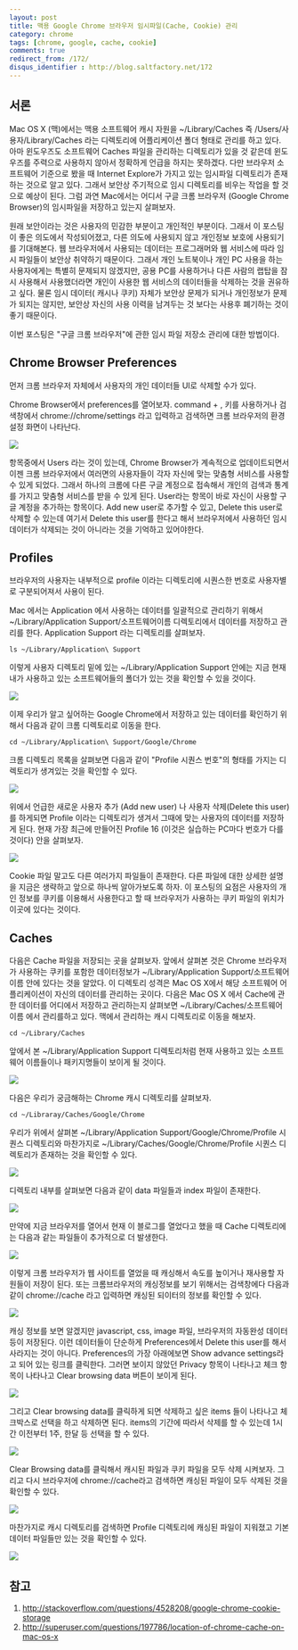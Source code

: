 ```yaml
---
layout: post
title: 맥용 Google Chrome 브라우저 임시파일(Cache, Cookie) 관리
category: chrome
tags: [chrome, google, cache, cookie]
comments: true
redirect_from: /172/
disqus_identifier : http://blog.saltfactory.net/172
---
```


## 서론

Mac OS X (맥)에서는 맥용 소프트웨어 캐시 자원을 ~/Library/Caches 즉 /Users/사용자/Library/Caches 라는 디렉토리에 어플리케이션 폴더 형태로 관리를 하고 있다. 아마 윈도우즈도 소프트웨어 Caches 파일을 관리하는 디렉토리가 있을 것 같은데 윈도우즈를 주력으로 사용하지 않아서 정확하게 언급을 하지는 못하겠다. 다만 브라우저 소프트웨어 기준으로 봤을 때 Internet Explore가 가지고 있는 임시파일 디렉토리가 존재하는 것으로 알고 있다. 그래서 보안상 주기적으로 임시 디렉토리를 비우는 작업을 할 것으로 예상이 된다. 그럼 과연 Mac에서는 어디서 구글 크롬 브라우저 (Google Chrome Browser)의 임시파일을 저장하고 있는지 살펴보자.

원래 보안이라는 것은 사용자의 민감한 부분이고 개인적인 부분이다. 그래서 이 포스팅이 좋은 의도에서 작성되어졌고, 다른 의도에 사용되지 않고 개인정보 보호에 사용되기를 기대해본다. 웹 브라우저에서 사용되는 데이터는 프로그래머와 웹 서비스에 따라 임시 파일들이 보안상 취약하기 때문이다. 그래서 개인 노트북이나 개인 PC 사용을 하는 사용자에게는 특별히 문제되지 않겠지만, 공용 PC를 사용하거나 다른 사람의 랩탑을 잠시 사용해서 사용했더라면 개인이 사용한 웹 서비스의 데이터들을 삭제하는 것을 권유하고 싶다. 물론 임시 데이터( 캐시나 쿠키) 자체가 보안상 문제가 되거나 개인정보가 문제가 되지는 않지만, 보안상 자신의 사용 이력을 남겨두는 것 보다는 사용후 폐기하는 것이 좋기 때문이다.

이번 포스팅은 "구글 크롬 브라우저"에 관한 임시 파일 저장소 관리에 대한 방법이다.

<!--more-->

## Chrome Browser Preferences

먼저 크롬 브라우저 자체에서 사용자의 개인 데이터들 UI로 삭제할 수가 있다.

Chrome Browser에서 preferences를 열어보자.  command + ,  키를 사용하거나 검색창에서   chrome://chrome/settings  라고 입력하고 검색하면 크롬 브라우저의 환경설정 화면이 나타난다.

![](http://blog.hibrainapps.net/saltfactory/images/100ea7d8-323d-4195-b7b8-f57e1975d40a)

항목중에서 Users 라는 것이 있는데, Chrome Browser가 계속적으로 업데이트되면서 이젠 크롬 브라우저에서 여러면의 사용자들이 각자 자신에 맞는 맞춤형 서비스를 사용할 수 있게 되었다. 그래서 하나의 크롬에 다른 구글 계정으로 접속해서 개인의 검색과 통계를 가지고 맞춤형 서비스를 받을 수 있게 된다. User라는 항목이 바로 자신이 사용할 구글 계정을 추가하는 항목이다. Add new user로 추가할 수 있고, Delete this user로 삭제할 수 있는데 여기서 Delete this user를 한다고 해서 브라우저에서 사용하던 임시 데이터가 삭제되는 것이 아니라는 것을 기억하고 있어야한다.

## Profiles

브라우저의 사용자는 내부적으로 profile 이라는 디렉토리에 시퀀스한 번호로 사용자별로 구분되어져서 사용이 된다.

Mac 에서는 Application 에서 사용하는 데이터를 일괄적으로 관리하기 위해서 ~/Library/Application Support/소프트웨어이름 디렉토리에서 데이터를 저장하고 관리를 한다. Application Support 라는 디렉토리를 살펴보자.

```
ls ~/Library/Application\ Support
```

이렇게 사용자 디렉토리 밑에 있는 ~/Library/Application Support 안에는 지금 현재 내가 사용하고 있는 소프트웨어들의 폴더가 있는 것을 확인할 수 있을 것이다.

![](http://blog.hibrainapps.net/saltfactory/images/b5716dc1-1394-4247-ab81-bc560e76fa11)

이제 우리가 알고 싶어하는 Google Chrome에서 저장하고 있는 데이터를 확인하기 위해서 다음과 같이 크롬 디렉토리로 이동을 한다.
```
cd ~/Library/Application\ Support/Google/Chrome
```

크롬 디렉토리 목록을 살펴보면 다음과 같이 "Profile 시퀀스 번호"의 형태를 가지는 디렉토리가 생겨있는 것을 확인할 수 있다.

![](http://blog.hibrainapps.net/saltfactory/images/f885bd95-c5ba-4ee5-bac5-627c2e81b4e5)

위에서 언급한 새로운 사용자 추가 (Add new user) 나 사용자 삭제(Delete this user)를 하게되면 Profile 이라는 디렉토리가 생겨서 그때에 맞는 사용자의 데이터를 저장하게 된다. 현재 가장 최근에 만들어진 Profile 16 (이것은 실습하는 PC마다 번호가 다를것이다) 안을 살펴보자.

![](http://blog.hibrainapps.net/saltfactory/images/5ca7600d-d7aa-460a-8cf7-ce251b847879)

Cookie 파일 말고도 다른 여러가지 파일들이 존재한다. 다른 파일에 대한 상세한 설명을 지금은 생략하고 앞으로 하나씩 알아가보도록 하자. 이 포스팅의 요점은 사용자의 개인 정보를 쿠키를 이용해서 사용한다고 할 때 브라우저가 사용하는 쿠키 파일의 위치가 이곳에 있다는 것이다.


## Caches

다음은 Cache 파일을 저장되는 곳을 살펴보자.
앞에서 살펴본 것은 Chrome 브라우저가 사용하는 쿠키를 포함한 데이터정보가 ~/Library/Application Support/소프트웨어이름 안에 있다는 것을 알았다. 이 디렉토리 성격은 Mac OS X에서 해당 소프트웨어 어플리케이션이 자신의 데이터를 관리하는 곳이다. 다음은 Mac OS X 에서 Cache에 관한 데이터를 어디에서 저장하고 관리하는지 살펴보면 ~/Library/Caches/소프트웨어이름 에서 관리를하고 있다.
맥에서 관리하는 캐시 디렉토리로 이동을 해보자.


```
cd ~/Library/Caches
```

앞에서 본 ~/Library/Application Support 디렉토리처럼 현재 사용하고 있는 소프트웨어 이름들이나 패키지명들이 보이게 될 것이다.

![](http://blog.hibrainapps.net/saltfactory/images/4667e55d-6232-43e4-b6cd-4578fb172fdd)

다음은 우리가 궁금해하는 Chrome 캐시 디렉토리를 살펴보자.

```
cd ~/Libraray/Caches/Google/Chrome
```

우리가 위에서 살펴본 ~/Library/Application Support/Google/Chrome/Profile 시퀀스 디렉토리와 마찬가지로 ~/Library/Caches/Google/Chrome/Profile 시퀀스 디렉토리가 존재하는 것을 확인할 수 있다.


![](http://blog.hibrainapps.net/saltfactory/images/2ba88d5e-33b8-46b7-bbba-4913e21f9d2a)

디렉토리 내부를 살펴보면 다음과 같이 data 파일들과 index 파일이 존재한다.

![](http://blog.hibrainapps.net/saltfactory/images/b753a228-ccec-4e95-a29c-3f1600ef95fa)

만약에 지금 브라우저를 열어서 현재 이 블로그를 열었다고 했을 때 Cache 디렉토리에는 다음과 같는 파일들이 추가적으로 더 발생한다.

![](http://blog.hibrainapps.net/saltfactory/images/a997196e-fd96-425c-af24-f648276b99c3)

이렇게  크롬 브라우저가 웹 사이트를 열었을 때 캐싱해서 속도를 높이거나 재사용할 자원들이 저장이 된다. 또는 크롬브라우저의 캐싱정보를 보기 위해서는 검색창에다 다음과 같이  chrome://cache  라고 입력하면 캐싱된 되이터의 정보를 확인할 수 있다.

![](http://blog.hibrainapps.net/saltfactory/images/1b87b1e3-2dc9-40a2-a5c4-d6436c7c836c)

캐싱 정보를 보면 알겠지만 javascript, css, image 파일, 브라우저의 자동완성 데이터 등이 저장된다. 이런 데이터들이 단순하게 Preferences에서 Delete this user를 해서 사라지는 것이 아니다. Preferences의 가장 아래에보면 Show advance settings라고 되어 있는 링크를 클릭한다. 그러면 보이지 않았던 Privacy 항목이 나타나고 체크 항목이 나타나고 Clear browsing data 버튼이 보이게 된다.

![](http://blog.hibrainapps.net/saltfactory/images/7b76ccd8-ded2-4260-9c05-89774fba3560)

그리고 Clear browsing data를 클릭하게 되면 삭제하고 싶은 items 들이 나타나고 체크박스로 선택을 하고 삭제하면 된다. items의 기간에 따라서 삭제를 할 수 있는데 1시간 이전부터 1주, 한달 등 선택을 할 수 있다.

![](http://blog.hibrainapps.net/saltfactory/images/f95d1185-92b6-43c9-a91d-1202e5425658)

Clear Browsing data를 클릭해서 캐시된 파일과 쿠키 파일을 모두 삭제 시켜보자. 그리고 다시 브라우저에 chrome://cache라고 검색하면 캐싱된 파일이 모두 삭제된 것을 확인할 수 있다.

![](http://blog.hibrainapps.net/saltfactory/images/6e88d4e5-1031-4b1e-a110-37e8cb2bab25)

마찬가지로 캐시 디렉토리를 검색하면 Profile 디렉토리에 캐싱된 파일이 지워졌고 기본 데이터 파일들만 있는 것을 확인할 수 있다.

![](http://blog.hibrainapps.net/saltfactory/images/7d8c315f-0d2d-49bc-9583-a383250fa1ac)

## 참고

1. http://stackoverflow.com/questions/4528208/google-chrome-cookie-storage
2. http://superuser.com/questions/197786/location-of-chrome-cache-on-mac-os-x

